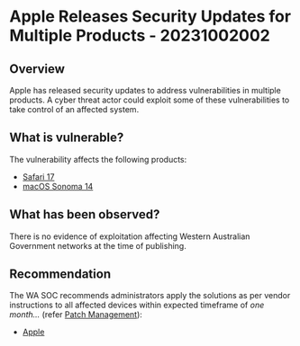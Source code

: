 # Apple Releases Security Updates for Multiple Products - 20231002002

## Overview

Apple has released security updates to address vulnerabilities in multiple products. A cyber threat actor could exploit some of these vulnerabilities to take control of an affected system.

## What is vulnerable?

The vulnerability affects the following products:

- [Safari 17](https://support.apple.com/en-us/HT213941 "About the security content of Safari 17")
- [macOS Sonoma 14](https://support.apple.com/en-us/HT213940 "About the security content of macOS Sonoma 14")

## What has been observed?

There is no evidence of exploitation affecting Western Australian Government networks at the time of publishing.

## Recommendation

The WA SOC recommends administrators apply the solutions as per vendor instructions to all affected devices within expected timeframe of *one month...* (refer [Patch Management](../guidelines/patch-management.md)):

- [Apple](https://support.apple.com/en-us/HT201222)
